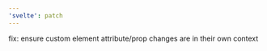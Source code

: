 ```yaml
---
'svelte': patch
---
```


fix: ensure custom element attribute/prop changes are in their own context
